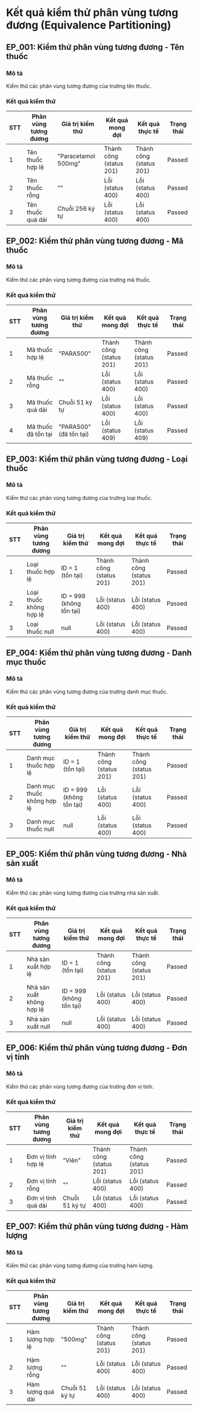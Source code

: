 # Kết quả kiểm thử phân vùng tương đương (Equivalence Partitioning)

## EP_001: Kiểm thử phân vùng tương đương - Tên thuốc

### Mô tả
Kiểm thử các phân vùng tương đương của trường tên thuốc.

### Kết quả kiểm thử

| STT | Phân vùng tương đương | Giá trị kiểm thử | Kết quả mong đợi | Kết quả thực tế | Trạng thái |
|-----|----------------------|-----------------|------------------|-----------------|------------|
| 1 | Tên thuốc hợp lệ | "Paracetamol 500mg" | Thành công (status 201) | Thành công (status 201) | Passed |
| 2 | Tên thuốc rỗng | "" | Lỗi (status 400) | Lỗi (status 400) | Passed |
| 3 | Tên thuốc quá dài | Chuỗi 256 ký tự | Lỗi (status 400) | Lỗi (status 400) | Passed |

## EP_002: Kiểm thử phân vùng tương đương - Mã thuốc

### Mô tả
Kiểm thử các phân vùng tương đương của trường mã thuốc.

### Kết quả kiểm thử

| STT | Phân vùng tương đương | Giá trị kiểm thử | Kết quả mong đợi | Kết quả thực tế | Trạng thái |
|-----|----------------------|-----------------|------------------|-----------------|------------|
| 1 | Mã thuốc hợp lệ | "PARA500" | Thành công (status 201) | Thành công (status 201) | Passed |
| 2 | Mã thuốc rỗng | "" | Lỗi (status 400) | Lỗi (status 400) | Passed |
| 3 | Mã thuốc quá dài | Chuỗi 51 ký tự | Lỗi (status 400) | Lỗi (status 400) | Passed |
| 4 | Mã thuốc đã tồn tại | "PARA500" (đã tồn tại) | Lỗi (status 409) | Lỗi (status 409) | Passed |

## EP_003: Kiểm thử phân vùng tương đương - Loại thuốc

### Mô tả
Kiểm thử các phân vùng tương đương của trường loại thuốc.

### Kết quả kiểm thử

| STT | Phân vùng tương đương | Giá trị kiểm thử | Kết quả mong đợi | Kết quả thực tế | Trạng thái |
|-----|----------------------|-----------------|------------------|-----------------|------------|
| 1 | Loại thuốc hợp lệ | ID = 1 (tồn tại) | Thành công (status 201) | Thành công (status 201) | Passed |
| 2 | Loại thuốc không hợp lệ | ID = 999 (không tồn tại) | Lỗi (status 400) | Lỗi (status 400) | Passed |
| 3 | Loại thuốc null | null | Lỗi (status 400) | Lỗi (status 400) | Passed |

## EP_004: Kiểm thử phân vùng tương đương - Danh mục thuốc

### Mô tả
Kiểm thử các phân vùng tương đương của trường danh mục thuốc.

### Kết quả kiểm thử

| STT | Phân vùng tương đương | Giá trị kiểm thử | Kết quả mong đợi | Kết quả thực tế | Trạng thái |
|-----|----------------------|-----------------|------------------|-----------------|------------|
| 1 | Danh mục thuốc hợp lệ | ID = 1 (tồn tại) | Thành công (status 201) | Thành công (status 201) | Passed |
| 2 | Danh mục thuốc không hợp lệ | ID = 999 (không tồn tại) | Lỗi (status 400) | Lỗi (status 400) | Passed |
| 3 | Danh mục thuốc null | null | Lỗi (status 400) | Lỗi (status 400) | Passed |

## EP_005: Kiểm thử phân vùng tương đương - Nhà sản xuất

### Mô tả
Kiểm thử các phân vùng tương đương của trường nhà sản xuất.

### Kết quả kiểm thử

| STT | Phân vùng tương đương | Giá trị kiểm thử | Kết quả mong đợi | Kết quả thực tế | Trạng thái |
|-----|----------------------|-----------------|------------------|-----------------|------------|
| 1 | Nhà sản xuất hợp lệ | ID = 1 (tồn tại) | Thành công (status 201) | Thành công (status 201) | Passed |
| 2 | Nhà sản xuất không hợp lệ | ID = 999 (không tồn tại) | Lỗi (status 400) | Lỗi (status 400) | Passed |
| 3 | Nhà sản xuất null | null | Lỗi (status 400) | Lỗi (status 400) | Passed |

## EP_006: Kiểm thử phân vùng tương đương - Đơn vị tính

### Mô tả
Kiểm thử các phân vùng tương đương của trường đơn vị tính.

### Kết quả kiểm thử

| STT | Phân vùng tương đương | Giá trị kiểm thử | Kết quả mong đợi | Kết quả thực tế | Trạng thái |
|-----|----------------------|-----------------|------------------|-----------------|------------|
| 1 | Đơn vị tính hợp lệ | "Viên" | Thành công (status 201) | Thành công (status 201) | Passed |
| 2 | Đơn vị tính rỗng | "" | Lỗi (status 400) | Lỗi (status 400) | Passed |
| 3 | Đơn vị tính quá dài | Chuỗi 51 ký tự | Lỗi (status 400) | Lỗi (status 400) | Passed |

## EP_007: Kiểm thử phân vùng tương đương - Hàm lượng

### Mô tả
Kiểm thử các phân vùng tương đương của trường hàm lượng.

### Kết quả kiểm thử

| STT | Phân vùng tương đương | Giá trị kiểm thử | Kết quả mong đợi | Kết quả thực tế | Trạng thái |
|-----|----------------------|-----------------|------------------|-----------------|------------|
| 1 | Hàm lượng hợp lệ | "500mg" | Thành công (status 201) | Thành công (status 201) | Passed |
| 2 | Hàm lượng rỗng | "" | Lỗi (status 400) | Lỗi (status 400) | Passed |
| 3 | Hàm lượng quá dài | Chuỗi 51 ký tự | Lỗi (status 400) | Lỗi (status 400) | Passed |
